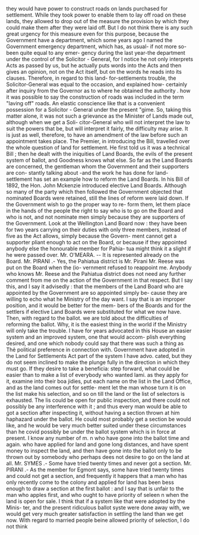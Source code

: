they would have power to construct roads on lands purchased for settlement. While they took power to enable them to lay off road on these lands, they allowed to drop out of the measure the provision by which they could make them after they were laid off. But I do not think there is any such great urgency for this measure even for this purpose, because the Government have a department, which some years ago I named the Government emergency department, which has, as usual- if not more so-been quite equal to any emer- gency during the last year-the department under the control of the Solicitor - General, for I notice he not only interprets Acts as passed by us, but he actually puts words into the Acts and then gives an opinion, not on the Act itself, but on the words he reads into its clauses. Therefore, in regard to this land- for-settlements trouble, the Solicitor-General was equal to the occasion, and explained how- certainly after inquiry from the Governor as to where he obtained the authority . how it was possible to say the construction of roads was included in the term "laving off" roads. An elastic conscience like that is a convenient possession for a Solicitor - General under the present "gime. So, taking this matter alone, it was not such a grievance as the Minister of Lands made out, although when we get a Soli- citor-General who will not interpret the law to suit the powers that be, but will interpret it fairly, the difficulty may arise. It is just as well, therefore, to have an amendment of the law before such an appointment takes place. The Premier, in introducing the Bill, travelled over the whole question of land for settlement. He first told us it was a technical Bill ; then he dealt with the iniquities of Land Boards, the evils of the present system of ballot, and Goodness knows what else. So far as the Land Boards are concerned, the gentleman whom the Government and their supporters are con- stantly talking about -and the work he has done for land-settlement has set an example how to reform the Land Boards. In his Bill of 1892, the Hon. John Mckenzie introduced elective Land Boards. Although so many of the party which then followed the Government objected that nominated Boards were retained, still the lines of reform were laid down. If the Government wish to go the proper way to re- form them, let them place in the hands of the people the right to say who is to go on the Board and who is not, and not nominate men simply because they are supporters of the Government. Look at the Wellington Land Board now : they have been for two years carrying on their duties with only three members, instead of five as the Act allows, simply because the Govern- ment cannot get a supporter pliant enough to act on the Board, or because if they appointed anybody else the honourable member for Pahia- tua might think it a slight if he were passed over. Mr. O'MEARA. -- It is represented already on the Board. Mr. PIRANI .- Yes, the Pahiatua district is Mr. Pirani Mr. Reese was put on the Board when the (io- vernment refused to reappoint me. Anybody who knows Mr. Reese and the Pahiatua district does not need any further comment from me on the action of the Government in that respect. But I say this, and I say it advisedly : that the members of the Land Board who are appointed by the Government are so appointed simply be- cause they are willing to echo what he Ministry of the day want. I say that is an improper position, and it would be better for the mem- bers of the Boards and for the settlers if elective Land Boards were substituted for what we now have. Then, with regard to the ballot. we are told about the difficulties of reforming the ballot. Why, it is the easiest thing in the world if the Ministry will only take the trouble. I have for years advocated in this House an easier system and an improved system, one that would accom- plish everything desired, and one which nobody could say that there was such a thing as Thẻ political preference in connection with. Government have adopted in the Land for Settlements Act part of the system I have advo. cated, but they do not seem inclined to make the plunge fully in the direction in which they must go. If they desire to take a beneficia: step forward, what could be easier than to make a list of everybody who wanted lami. as they apply for it, examine into their boa jidies, put each name on the list in the Land Office, and as the land comes out for settle- ment let the man whose turn it is on the list make his selection, and so on till the land or the list of selectors is exhausted. The lis could be open for public inspection, and there could not possibly be any interference with it ; and thus every man would be able to got a section after inspecting it, without having a section thrown at him haphazard under the ballot. He could most probably get a section be would like, and he would be very much better suited under these circumstances than he covid possibly be under the ballot system which is in force at present. I know any number of m. n who have gone into the ballot time and again. who have applied for land and gone long distances, and have spent money to inspect the land, and then have gone into the ballot only to be thrown out by somebody who perhaps dees not desire to go on the land at all. Mr. SYMES .- Some have tried twenty times and never got a section. Mr. PIRANI .- As the member for Egmont says, some have tried twenty times and could not get a section, and frequently it happers that a man who has only recently come to the colony and applied for land has been bess enough to draw a section at the first ballot : and I say that is unfair to the man who apples first, and who ought to have priority of seleen n when the land is open for sale. I think that if a system like that were adopted by the Minis- ter, and the present ridiculous ballot syste were done away with, we would get very much greater satisfaction in settling the land than we get now. With regard to married people beine allowed priority of selection, I do not think 
